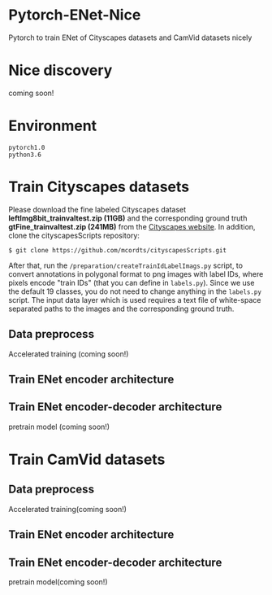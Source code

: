 # Pytorch-ENet-Nice
Pytorch to train ENet of Cityscapes datasets and CamVid datasets nicely

# Nice discovery

coming soon!

# Environment

    pytorch1.0
    python3.6

# Train Cityscapes datasets
  Please download the fine labeled Cityscapes dataset **leftImg8bit_trainvaltest.zip (11GB)** and the corresponding ground truth **gtFine_trainvaltest.zip (241MB)** from the [Cityscapes website](https://www.cityscapes-dataset.com/). In addition, clone the cityscapesScripts repository:

    $ git clone https://github.com/mcordts/cityscapesScripts.git

After that, run the `/preparation/createTrainIdLabelImags.py` script, to convert annotations in polygonal format to png images with label IDs, where pixels encode "train IDs" (that you can define in `labels.py`). Since we use the default 19 classes, you do not need to change anything in the `labels.py` script. The input data layer which is used requires a text file of white-space separated paths to the images and the corresponding ground truth. 

## Data preprocess

Accelerated training (coming soon!)

## Train ENet encoder architecture

## Train ENet encoder-decoder architecture

pretrain model (coming soon!)

# Train CamVid datasets

## Data preprocess

Accelerated training(coming soon!)

## Train ENet encoder architecture

## Train ENet encoder-decoder architecture

pretrain model(coming soon!)
